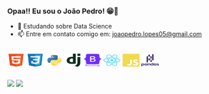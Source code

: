 ### Opaa!! Eu sou o João Pedro! 😁👋

- 🌱 Estudando sobre Data Science
- 📫 Entre em contato comigo em: joaopedro.lopes05@gmail.com

<div style="display: inline_block"><br>
  <div data-iframe-width="150" data-iframe-height="270" data-share-badge-id="54f814f3-982b-453f-a55b-8f8c9415dced" data-share-badge-host="https://www.credly.com"></div><script type="text/javascript" async src="//cdn.credly.com/assets/utilities/embed.js"></script>
  <img align="center" alt="HTML" height="30" width="40" src="https://raw.githubusercontent.com/devicons/devicon/master/icons/html5/html5-original.svg">
  <img align="center" alt="CSS" height="30" width="40" src="https://raw.githubusercontent.com/devicons/devicon/master/icons/css3/css3-original.svg">
  <img align="center" alt="Python" height="30" width="40" src="https://raw.githubusercontent.com/devicons/devicon/master/icons/python/python-original.svg">
  <img align="center" alt="Django" height="30" width="40" src="https://github.com/devicons/devicon/blob/master/icons/django/django-plain.svg">
  <img align="center" alt="Bootstrap" height="30" width="40" src="https://github.com/devicons/devicon/blob/master/icons/bootstrap/bootstrap-plain-wordmark.svg">
  <img align="center" alt="React" height="30" width="40" src="https://raw.githubusercontent.com/devicons/devicon/master/icons/react/react-original.svg">
  <img align="center" alt="JS" height="30" width="40" src="https://raw.githubusercontent.com/devicons/devicon/master/icons/javascript/javascript-plain.svg">
  <img align="center" alt="JS" height="30" width="40" src="https://raw.githubusercontent.com/devicons/devicon/master/icons/pandas/pandas-original-wordmark.svg">
  
</div>

  ##

<div> 
  <a href="https://instagram.com/lopesj.p" target="_blank"><img src="https://img.shields.io/badge/-Instagram-%23E4405F?style=for-the-badge&logo=instagram&logoColor=white" target="_blank"></a>
  <a href="https://www.linkedin.com/in/jo%C3%A3o-pedro-lopes-26681113b/" target="_blank"><img src="https://img.shields.io/badge/-LinkedIn-%230077B5?style=for-the-badge&logo=linkedin&logoColor=white" target="_blank"></a> 
  
</div>
